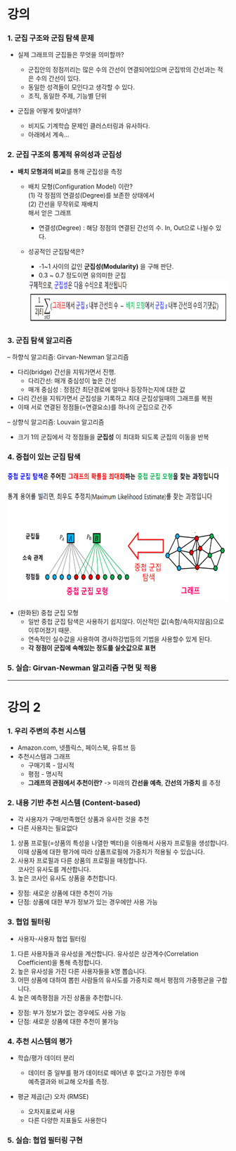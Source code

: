 # 강의

### 1. 군집 구조와 군집 탐색 문제  
* 실제 그래프의 군집들은 무엇을 의미할까?
  * 군집안의 정점끼리는 많은 수의 간선이 연결되어있으며 군집밖의 간선과는 적은 수의 간선이 있다.
  * 동일한 성격들이 모인다고 생각할 수 있다.
  * 조직, 동일한 주제, 기능별 단위
  
* 군집을 어떻게 찾아낼까?
  * 비지도 기계학습 문제인 클러스터링과 유사하다.
  * 아래에서 계속...

### 2. 군집 구조의 통계적 유의성과 군집성
* **배치 모형과의 비교**를 통해 군집성을 측정
  * 배치 모형(Configuration Model) 이란?  
      (1) 각 정점의 연결성(Degree)를 보존한 상태에서  
      (2) 간선을 무작위로 재배치  
      해서 얻은 그래프
      * 연결성(Degree) : 해당 정점의 연결된 간선의 수. In, Out으로 나뉠수 있다.
   
  * 성공적인 군집탐색은?   
      * -1~1 사이의 값인 **군집성(Modularity)** 을 구해 판단.  
      * 0.3 ~ 0.7 정도이면 유의미한 군집
      <img src="https://github.com/bitwarrior1/bcaitech/blob/main/new/img/modularity.png" width="800" height="100" />

### 3. 군집 탐색 알고리즘
– 하향식 알고리즘: Girvan-Newman 알고리즘
  * 다리(bridge) 간선을 지워가면서 진행.
    * 다리간선: 매개 중심성이 높은 간선
    * 매개 중심성 : 정점간 최단경로에 얼마나 등장하는지에 대한 값
  * 다리 간선을 지워가면서 군집성을 기록하고 최대 군집성일때의 그래프를 복원
  * 이때 서로 연결된 정점들(=연결요소)를 하나의 군집으로 간주
  
– 상향식 알고리즘: Louvain 알고리즘
  * 크기 1의 군집에서 각 정점들을 **군집성** 이 최대화 되도록 군집의 이동을 반복
  
### 4. 중첩이 있는 군집 탐색
<img src="https://github.com/bitwarrior1/bcaitech/blob/main/new/img/%EC%A4%91%EC%B2%A9%EA%B5%B0%EC%A7%91%ED%83%90%EC%83%89.png" width="700" height="300">

* (완화된) 중첩 군집 모형  
  * 일반 중첩 군집 탐색은 사용하기 쉽지않다. 이산적인 값(속함/속하지않음)으로 이루어졌기 때문.
  * 연속적인 실수값을 사용하여 경사하강법등의 기법을 사용할수 있게 된다.
  * **각 정점이 군집에 속해있는 정도를 실숫값으로 표현**
    
### 5. 실습: Girvan-Newman 알고리즘 구현 및 적용

---
# 강의 2
### 1. 우리 주변의 추천 시스템
 * Amazon.com, 넷플릭스, 페이스북, 유튜브 등
 * 추천시스템과 그래프
    * 구매기록 - 암시적
    * 평점 - 명시적
    * **그래프의 관점에서 추천이란?** -> 미래의 **간선을 예측**, **간선의 가중치** 를 추정
 
### 2. 내용 기반 추천 시스템 (Content-based)
* 각 사용자가 구매/만족했던 상품과 유사한 것을 추천
* 다른 사용자는 필요없다

1. 상품 프로필(=상품의 특성을 나열한 벡터)을 이용해서 사용자 프로필을 생성합니다.  
   이때 상품에 대한 평가에 따라 상품프로필에 가중치가 적용될 수 있습니다.
2. 사용자 프로필과 다른 상품의 프로필을 매칭합니다.  
   코사인 유사도를 계산합니다.
3. 높은 코사인 유사도 상품을 추천합니다.
  
* 장점: 새로운 상품에 대한 추천이 가능
* 단점: 상품에 대한 부가 정보가 있는 경우에만 사용 가능

### 3. 협업 필터링
* 사용자-사용자 협업 필터링

1. 다른 사용자들과 유사성을 계산합니다. 유사성은 상관계수(Correlation Coefficient)을 통해 측정합니다.
2. 높은 유사성을 가진 다른 사용자들을 k명 뽑습니다.
3. 어떤 상품에 대하여 뽑힌 사람들의 유사도를 가중치로 해서 평점의 가중평균을 구합니다.
4. 높은 예측평점을 가진 상품을 추천합니다.

* 장점: 부가 정보가 없는 경우에도 사용 가능
* 단점: 새로운 상품에 대한 추천이 불가능

### 4. 추천 시스템의 평가
* 학습/평가 데이터 분리
  * 데이터 중 일부를 평가 데이터로 떼어낸 후 없다고 가정한 후에  
    예측결과와 비교해 오차를 측정.
  
* 평균 제곱(근) 오차  (RMSE) 
   * 오차지표로써 사용
   * 다른 다양한 지표들도 사용한다

### 5. 실습: 협업 필터링 구현
